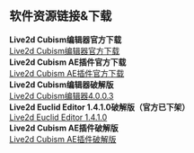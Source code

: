## 软件资源链接&下载
**Live2d Cubism编辑器官方下载**  
[Live2d Cubism编辑器官方下载](https://www.live2d.com/zh-CHS/)  
**Live2d Cubism AE插件官方下载**  
[Live2d Cubism AE插件官方下载](https://www.live2d.com/zh-CHS/download/ae-plugin/)  
**Live2d Cubism编辑器破解版**  
[Live2d Cubism编辑器4.0.0.3](https://cloud.189.cn/t/VBjY73EBzQRf)  
**Live2d Euclid Editor 1.4.1.0破解版（官方已下架）**  
[Live2d Euclid Editor 1.4.1.0](https://cloud.189.cn/t/VBjY73EBzQRf)  
**Live2d Cubism AE插件破解版**  
[Live2d Cubism AE插件破解版](https://cloud.189.cn/t/VBjY73EBzQRf)  
